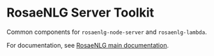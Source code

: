 <!--
Copyright 2019 Ludan Stoecklé
SPDX-License-Identifier: Apache-2.0
-->
# RosaeNLG Server Toolkit

Common components for `rosaenlg-node-server` and `rosaenlg-lambda`.

For documentation, see [RosaeNLG main documentation](https://rosaenlg.org).
